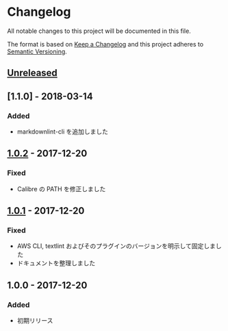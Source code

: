 # Changelog

All notable changes to this project will be documented in this file.

The format is based on [Keep a Changelog](http://keepachangelog.com/en/1.0.0/)
and this project adheres to [Semantic Versioning](http://semver.org/spec/v2.0.0.html).

## [Unreleased]

## [1.1.0] - 2018-03-14
### Added
- markdownlint-cli を追加しました

## [1.0.2] - 2017-12-20
### Fixed
- Calibre の PATH を修正しました

## [1.0.1] - 2017-12-20
### Fixed
- AWS CLI, textlint およびそのプラグインのバージョンを明示して固定しました
- ドキュメントを整理しました

## 1.0.0 - 2017-12-20
### Added
- 初期リリース

[Unreleased]: https://github.com/classmethod/techdoc-ja/compare/1.0.2...HEAD
[1.0.2]: https://github.com/classmethod/techdoc-ja/compare/1.0.1...1.0.2
[1.0.1]: https://github.com/classmethod/techdoc-ja/compare/1.0.0...1.0.1
